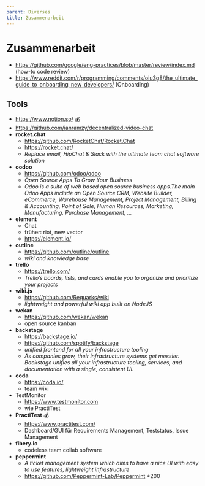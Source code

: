 ```yaml
---
parent: Diverses
title: Zusammenarbeit
---
```


# Zusammenarbeit
- https://github.com/google/eng-practices/blob/master/review/index.md (how-to code review)
- https://www.reddit.com/r/programming/comments/oiu3g8/the_ultimate_guide_to_onboarding_new_developers/ (Onboarding)

## Tools
- <https://www.notion.so/> 💰
- <https://github.com/ianramzy/decentralized-video-chat>
- **rocket.chat**
  - <https://github.com/RocketChat/Rocket.Chat>
  - <https://rocket.chat/>
  - *Replace email, HipChat & Slack with the ultimate team chat software solution*
- **oodoo**
  - <https://github.com/odoo/odoo>
  - *Open Source Apps To Grow Your Business*
  - *Odoo is a suite of web based open source business apps.The main Odoo Apps include an Open Source CRM, Website Builder, eCommerce, Warehouse Management, Project Management, Billing & Accounting, Point of Sale, Human Resources, Marketing, Manufacturing, Purchase Management, ...*
- **element**
  - Chat
  - früher: riot, new vector
  - <https://element.io/>
- **outline**
  - <https://github.com/outline/outline>
  - *wiki and knowledge base*
- **trello**
  - <https://trello.com/>
  - *Trello’s boards, lists, and cards enable you to organize and prioritize your projects*
- **wiki.js**
  - <https://github.com/Requarks/wiki>
  - *lightweight and powerful wiki app built on NodeJS*
- **wekan**
  - <https://github.com/wekan/wekan>
  - open source kanban
- **backstage**
  - <https://backstage.io/>
  - <https://github.com/spotify/backstage>
  - *unified frontend for all your infrastructure tooling*
  - *As companies grow, their infrastructure systems get messier. Backstage unifies all your infrastructure tooling, services, and documentation with a single, consistent UI.*
- **coda**
  - <https://coda.io/>
  - team wiki
- TestMonitor
  - <https://www.testmonitor.com>
  - wie PractiTest
- **PractiTest** 💰
  - <https://www.practitest.com/>
  - Dashboard/GUI für Requirements Management, Teststatus, Issue Management
- **fibery.io**
  - codeless team collab software
- **peppermint**
  - *A ticket management system which aims to have a nice UI with easy to use features, lightweight infrastructure*
  - <https://github.com/Peppermint-Lab/Peppermint> *200
